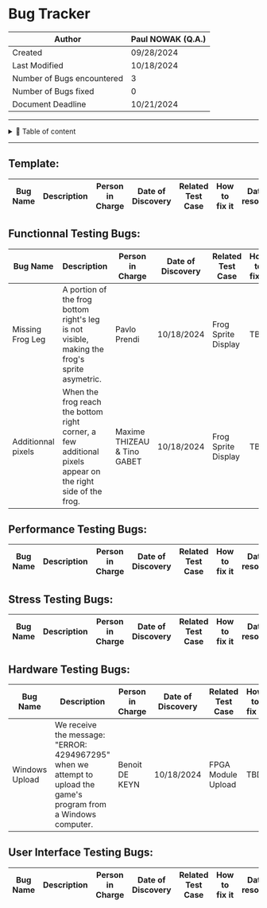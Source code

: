 
# Bug Tracker
| Author        | Paul NOWAK (Q.A.) |
|---------------|------------|
| Created       | 09/28/2024 |
| Last Modified | 10/18/2024 |
| Number of Bugs encountered | 3 |
| Number of Bugs fixed| 0 |
| Document Deadline | 10/21/2024 |

---

<details>

<summary>📖 Table of content</summary>

- [Template](#template) 
- [Functionnal Testing Bugs](#functionnal-testing-bugs) 
- [Performance Testing Bugs](#performance-testing-bugs) 
- [Stress Testing Bugs](#stress-testing-bugs)
- [Hardware Testing Bugs](#hardware-testing-bugs) 
- [User Interface Testing Bugs](#user-interface-testing-bugs) 

</details>

---

## Template:
| Bug Name | Description | Person in Charge |    Date of Discovery     |    Related Test Case    |       How to fix it       |       Date of resolution       | 
| --------- | ----------------- | -------------------- |    ---------------     |    --------    |       ---       |       ---       |

## Functionnal Testing Bugs:
| Bug Name | Description | Person in Charge |    Date of Discovery     |    Related Test Case    |       How to fix it       |       Date of resolution       | 
| --------- | ----------------- | -------------------- |    ---------------     |    --------    |       ---       |       ---       |
| Missing Frog Leg |  A portion of the frog bottom right's leg is not visible, making the frog's sprite asymetric. | Pavlo Prendi |    10/18/2024    |    Frog Sprite Display    |       TBD       |       TBD       |
| Additionnal pixels|  When the frog reach the bottom right corner, a few additional pixels appear on the right side of the frog. | Maxime THIZEAU & Tino	GABET   |    10/18/2024    |    Frog Sprite Display    |       TBD       |       TBD        |

## Performance Testing Bugs:
| Bug Name | Description | Person in Charge |    Date of Discovery     |    Related Test Case    |       How to fix it       |       Date of resolution       | 
| --------- | ----------------- | -------------------- |    ---------------     |    --------    |       ---       |       ---       |

## Stress Testing Bugs:
| Bug Name | Description | Person in Charge |    Date of Discovery     |    Related Test Case    |       How to fix it       |       Date of resolution       | 
| --------- | ----------------- | -------------------- |    ---------------     |    --------    |       ---       |       ---       |

## Hardware Testing Bugs:
| Bug Name | Description | Person in Charge |    Date of Discovery     |    Related Test Case    |       How to fix it       |       Date of resolution       | 
| --------- | ----------------- | -------------------- |    ---------------     |    --------    |       ---       |       ---       |
| Windows Upload|  We receive the message: "ERROR: 4294967295" when we attempt to upload the game's program from a Windows computer. | Benoit DE KEYN  |    10/18/2024    |    FPGA Module Upload    |       TBD       |       TBD        |

## User Interface Testing Bugs:
| Bug Name | Description | Person in Charge |    Date of Discovery     |    Related Test Case    |       How to fix it       |       Date of resolution       | 
| --------- | ----------------- | -------------------- |    ---------------     |    --------    |       ---       |       ---       |

